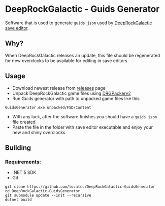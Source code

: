 # DeepRockGalactic - Guids Generator

Software that is used to generate `guids.json` used by [DeepRockGalactic save editor](https://github.com/localcc/deeprockgalactic-saveeditor).

## Why?
When DeepRockGalactic releases an update, this file should be regenerated for new overclocks to be available for editing in save editors.

## Usage
- Download newest release from [releases]() page
- Unpack DeepRockGalactic game files using [DRGPackerv2](https://github.com/DRG-Modding/Useful-Scripts/)
- Run Guids generator with path to unpacked game files like this
```
GuidsGenerator.exe unpacked/FSD/Content
```
- With any luck, after the software finishes you should have a `guids.json` file created
- Paste the file in the folder with save editor executable and enjoy your new and shiny overclocks

## Building

### Requirements:
- .NET 5 SDK
- Git

```
git clone https://github.com/localcc/DeepRockGalactic-GuidsGenerator
cd DeepRockGalactic-GuidsGenerator
git submodule update --init --recursive
dotnet build
```